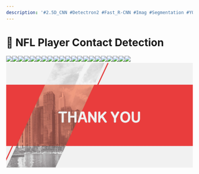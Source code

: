 ```yaml
---
description: '#2.5D_CNN #Detectron2 #Fast_R-CNN #Imag #Segmentation #YOLOv8'
---
```


# 🏈 NFL Player Contact Detection

![](<../../../../.gitbook/assets/2023 NFL Kaggle 시니어프로젝트 2차\_페이지\_01.jpg>)![](<../../../../.gitbook/assets/2023 NFL Kaggle 시니어프로젝트 2차\_페이지\_02.jpg>)![](<../../../../.gitbook/assets/2023 NFL Kaggle 시니어프로젝트 2차\_페이지\_03.jpg>)![](<../../../../.gitbook/assets/2023 NFL Kaggle 시니어프로젝트 2차\_페이지\_04.jpg>)![](<../../../../.gitbook/assets/2023 NFL Kaggle 시니어프로젝트 2차\_페이지\_05.jpg>)![](<../../../../.gitbook/assets/2023 NFL Kaggle 시니어프로젝트 2차\_페이지\_06.jpg>)![](<../../../../.gitbook/assets/2023 NFL Kaggle 시니어프로젝트 2차\_페이지\_07.jpg>)![](<../../../../.gitbook/assets/2023 NFL Kaggle 시니어프로젝트 2차\_페이지\_08.jpg>)![](<../../../../.gitbook/assets/2023 NFL Kaggle 시니어프로젝트 2차\_페이지\_09.jpg>)![](<../../../../.gitbook/assets/2023 NFL Kaggle 시니어프로젝트 2차\_페이지\_10.jpg>)![](<../../../../.gitbook/assets/2023 NFL Kaggle 시니어프로젝트 2차\_페이지\_11.jpg>)![](<../../../../.gitbook/assets/2023 NFL Kaggle 시니어프로젝트 2차\_페이지\_12.jpg>)![](<../../../../.gitbook/assets/2023 NFL Kaggle 시니어프로젝트 2차\_페이지\_13.jpg>)![](<../../../../.gitbook/assets/2023 NFL Kaggle 시니어프로젝트 2차\_페이지\_14.jpg>)![](<../../../../.gitbook/assets/2023 NFL Kaggle 시니어프로젝트 2차\_페이지\_15.jpg>)![](<../../../../.gitbook/assets/2023 NFL Kaggle 시니어프로젝트 2차\_페이지\_16.jpg>)![](<../../../../.gitbook/assets/2023 NFL Kaggle 시니어프로젝트 2차\_페이지\_17.jpg>)![](<../../../../.gitbook/assets/2023 NFL Kaggle 시니어프로젝트 2차\_페이지\_18.jpg>)![](<../../../../.gitbook/assets/2023 NFL Kaggle 시니어프로젝트 2차\_페이지\_19.jpg>)![](<../../../../.gitbook/assets/2023 NFL Kaggle 시니어프로젝트 2차\_페이지\_20.jpg>)![](<../../../../.gitbook/assets/2023 NFL Kaggle 시니어프로젝트 2차\_페이지\_21.jpg>)![](<../../../../.gitbook/assets/image (2) (1) (1).png>)
